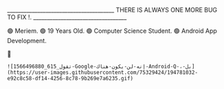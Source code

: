 _______________________________________                            THERE IS ALWAYS ONE MORE BUG TO FIX !.             __________________________________
																											 
🟢 Meriem.
🟢 19 Years Old.
🟢 Computer Science Student.
🟢 Android App Development.

👀




    ![1566496880_615_تقول-Google-إنه-لن-يكون-هناك-Android-Q-،-بل](https://user-images.githubusercontent.com/75329424/194781032-e92c8c58-df14-4256-8c78-9b269e7a6235.gif)
    
    



   

<!---
Mimspire/Mimspire is a ✨ special ✨ repository because its `README.md` (this file) appears on your GitHub profile.
You can click the Preview link to take a look at your changes.
--->
